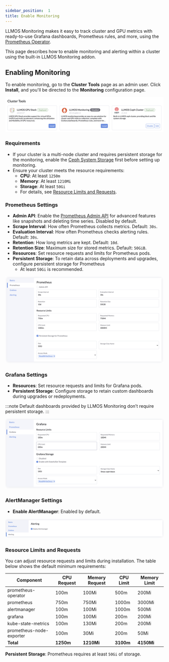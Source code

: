 ```yaml
---
sidebar_position:  1
title: Enable Monitoring
---
```


LLMOS Monitoring makes it easy to track cluster and GPU metrics with ready-to-use Grafana dashboards, Prometheus rules, and more, using the [Prometheus Operator](https://github.com/prometheus-operator/prometheus-operator).

This page describes how to enable monitoring and alerting within a cluster using the built-in LLMOS Monitoring addon.


## Enabling Monitoring
To enable monitoring, go to the **Cluster Tools** page as an admin user. Click **Install**, and you'll be directed to the **Monitoring** configuration page.

![cluster-tools](/img/docs/cluster-tools.png)

### Requirements
- If your cluster is a multi-node cluster and requires persistent storage for the monitoring, enable the [Ceph System Storage](../storage/system-storage.md) first before setting up monitoring.
- Ensure your cluster meets the resource requirements:
  - **CPU**: At least `1250m`
  - **Memory**: At least `1210Mi`
  - **Storage**: At least `50Gi`
  - For details, see [Resource Limits and Requests](#resource-limits-and-requests).

### Prometheus Settings

- **Admin API**: Enable the [Prometheus Admin API](https://prometheus.io/docs/prometheus/latest/querying/api/#tsdb-admin-apis) for advanced features like snapshots and deleting time series. Disabled by default.
- **Scrape Interval**: How often Prometheus collects metrics. Default: `30s`.
- **Evaluation Interval**: How often Prometheus checks alerting rules. Default: `30s`.
- **Retention**: How long metrics are kept. Default: `10d`.
- **Retention Size**: Maximum size for stored metrics. Default: `50GiB`.
- **Resources**: Set resource requests and limits for Prometheus pods.
- **Persistent Storage**: To retain data across deployments and upgrades, configure persistent storage for Prometheus
  - At least `50Gi` is recommended.

![monitoring-edit-prometheus](/img/docs/monitoring-edit-prometheus.png)

### Grafana Settings

- **Resources**: Set resource requests and limits for Grafana pods.
- **Persistent Storage**: Configure storage to retain custom dashboards during upgrades or redeployments.

:::note
Default dashboards provided by LLMOS Monitoring don’t require persistent storage.
:::

![monitoring-edit-grafana](/img/docs/monitoring-edit-grafana.png)

### AlertManager Settings

- **Enable AlertManager**: Enabled by default.

![monitoring-edit-alerting](/img/docs/monitoring-edit-alerting.png)

### Resource Limits and Requests

You can adjust resource requests and limits during installation. The table below shows the default minimum requirements:

| Component                | CPU Request | Memory Request | CPU Limit | Memory Limit |
|--------------------------|-------------|----------------|-----------|--------------|
| prometheus-operator      | 100m        | 100Mi          | 500m      | 200Mi        |
| prometheus               | 750m        | 750Mi          | 1000m     | 3000Mi       |
| alertmanager             | 100m        | 100Mi          | 1000m     | 500Mi        |
| grafana                  | 100m        | 100Mi          | 200m      | 200Mi        |
| kube-state-metrics       | 100m        | 130Mi          | 200m      | 200Mi        |
| prometheus-node-exporter | 100m        | 30Mi           | 200m      | 50Mi         |
| **Total**                | **1250m**   | **1210Mi**     | **3100m** | **4150Mi**   |

**Persistent Storage**: Prometheus requires at least `50Gi` of storage.